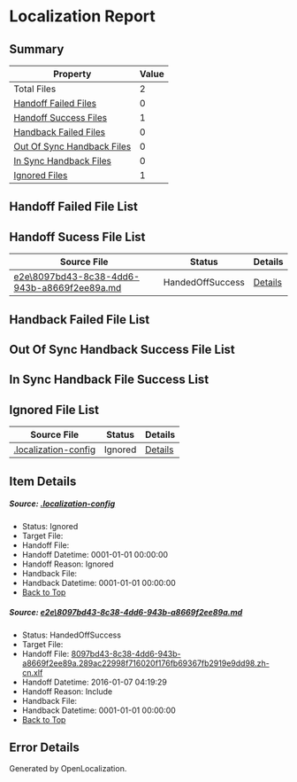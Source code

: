 # <a name='report-top'></a> Localization Report

## Summary
 Property | Value 
 -------- | ----- 
 Total Files | 2
[ Handoff Failed Files ](#handoff-failed-list)| 0
[ Handoff Success Files ](#handoff-success-list)| 1
[ Handback Failed Files ](#handback-failed-list)| 0
[ Out Of Sync Handback Files ](#outofsync-handback-success-list)| 0
[ In Sync Handback Files ](#insync-handback-success-list)| 0
[ Ignored Files ](#ignored-list)| 1

## <a name='handoff-failed-list'></a> Handoff Failed File List

## <a name='handoff-success-list'></a> Handoff Sucess File List
 Source File | Status | Details 
 ----------- | ------ | ------- 
 [e2e\8097bd43-8c38-4dd6-943b-a8669f2ee89a.md](https://github.com/OpenLocalizationTest/oltest/blob/59fa30704dff5c7709b0d5d4dc3dfab1a384ad8a/e2e/8097bd43-8c38-4dd6-943b-a8669f2ee89a.md) | HandedOffSuccess | [Details](#1752725b9c6cf945d94f1410072fb2b7fbdfc96c1)

## <a name='handback-failed-list'></a> Handback Failed File List

## <a name='outofsync-handback-success-list'></a> Out Of Sync Handback Success File List

## <a name='insync-handback-success-list'></a> In Sync Handback File Success List

## <a name='ignored-list'></a> Ignored File List
 Source File | Status | Details 
 ----------- | ------ | ------- 
 [.localization-config](https://github.com/OpenLocalizationTest/oltest/blob/59fa30704dff5c7709b0d5d4dc3dfab1a384ad8a/.localization-config) | Ignored | [Details](#e4725be8631cbe979bbe0fa8b97cd75f1fd41d4d0)

## Item Details
##### <a name='e4725be8631cbe979bbe0fa8b97cd75f1fd41d4d0'></a> Source: [.localization-config](https://github.com/OpenLocalizationTest/oltest/blob/59fa30704dff5c7709b0d5d4dc3dfab1a384ad8a/.localization-config)
* Status: Ignored
* Target File: 
* Handoff File: 
* Handoff Datetime: 0001-01-01 00:00:00
* Handoff Reason: Ignored
* Handback File: 
* Handback Datetime: 0001-01-01 00:00:00
* [Back to Top](#report-top)

##### <a name='1752725b9c6cf945d94f1410072fb2b7fbdfc96c1'></a> Source: [e2e\8097bd43-8c38-4dd6-943b-a8669f2ee89a.md](https://github.com/OpenLocalizationTest/oltest/blob/59fa30704dff5c7709b0d5d4dc3dfab1a384ad8a/e2e/8097bd43-8c38-4dd6-943b-a8669f2ee89a.md)
* Status: HandedOffSuccess
* Target File: 
* Handoff File: [8097bd43-8c38-4dd6-943b-a8669f2ee89a.289ac22998f716020f176fb69367fb2919e9dd98.zh-cn.xlf](https://github.com/OpenLocalizationTestOrg/olhandoff/blob/c1c5d09fed9a05c812f16f2ccf7e95f41f1f9ca9/ol-handoff/OpenLocalizationTestOrg/oltest.zh-cn/yufeih/8097bd43-8c38-4dd6-943b-a8669f2ee89a.289ac22998f716020f176fb69367fb2919e9dd98.zh-cn.xlf)
* Handoff Datetime: 2016-01-07 04:19:29
* Handoff Reason: Include
* Handback File: 
* Handback Datetime: 0001-01-01 00:00:00
* [Back to Top](#report-top)


## Error Details

Generated by OpenLocalization.
